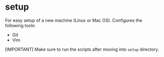 # setup

For easy setup of a new machine (Linux or Mac OS).
Configures the following tools:
- Git
- Vim

[IMPORTANT] Make sure to run the scripts after moving into `setup` directory.
